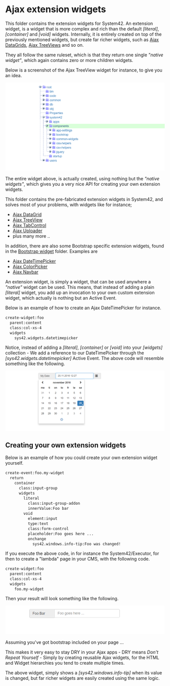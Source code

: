
Ajax extension widgets
========

This folder contains the extension widgets for System42. An extension widget, is a widget that is more complex and rich than the 
default *[literal]*, *[container]* and *[void]* widgets. Internally, it is entirely created on top of the previously mentioned widgets,
but create far richer widgets, such as [Ajax DataGrids](datagrid/), [Ajax TreeViews](tree/) and so on.

They all follow the same ruleset, which is that they return one single _"native widget"_, which again contains zero or more children widgets.

Below is a screenshot of the Ajax TreeView widget for instance, to give you an idea.

![alt tag](tree/screenshots/ajax-treeview-widget-example-screenshot.png)

The entire widget above, is actually created, using nothing but the _"native widgets"_, which gives you a very nice API for creating your own 
extension widgets.

This folder contains the pre-fabricated extension widgets in System42, and solves most of your problems, with widgets like for instance;

* [Ajax DataGrid](datagrid/)
* [Ajax TreeView](tree/)
* [Ajax TabControl](tab/)
* [Ajax Uploader](uploader/)
* plus many more ..

In addition, there are also some Bootstrap specific extension widgets, found in the [Bootstrap widget](../bootstrap/widgets/) folder. Examples are

* [Ajax DateTimePicker](../bootstrap/widgets/datetimepicker/)
* [Ajax ColorPicker](../bootstrap/widgets/colorpicker/)
* [Ajax Navbar](../bootstrap/widgets/navbar/)

An extension widget, is simply a widget, that can be used anywhere a _"native"_ widget can be used. This means, that instead of adding a 
plain *[literal]* widget, you add up an invocation to your own custom extension widget, which actually is nothing but an Active Event.

Below is an example of how to create an Ajax DateTimePicker for instance.

```
create-widget:foo
  parent:content
  class:col-xs-4
  widgets
    sys42.widgets.datetimepicker
```

Notice, instead of adding a *[literal]*, *[container]* or *[void]* into your *[widgets]* collection - We add a reference to our DateTimePicker 
through the *[sys42.widgets.datetimepicker]* Active Event. The above code will resemble something like the following.

![alt tag](../bootstrap/widgets/datetimepicker/screenshots/datetimepicker-example-screenshot.png)

## Creating your own extension widgets

Below is an example of how you could create your own extension widget yourself.

```
create-event:foo.my-widget
  return
    container
      class:input-group
      widgets
        literal
          class:input-group-addon
          innerValue:Foo bar
        void
          element:input
          type:text
          class:form-control
          placeholder:Foo goes here ...
          onchange
            sys42.windows.info-tip:Foo was changed!
```

If you execute the above code, in for instance the System42/Executor, for then to create a "lambda" page in your CMS, with the following code.

```
create-widget:foo
  parent:content
  class:col-xs-4
  widgets
    foo.my-widget
```

Then your result will look something like the following.

![alt tag](screenshots/example-custom-ajax-widget-screenshot.png)

Assuming you've got bootstrap included on your page ...

This makes it very easy to stay DRY in your Ajax apps - DRY means _Don't Repeat Yourself_ - Simply by creating reusable Ajax widgets, for the HTML
and Widget hierarchies you tend to create multiple times.

The above widget, simply shows a *[sys42.windows.info-tip]* when its value is changed, but far richer widgets are easily created using the same logic.

